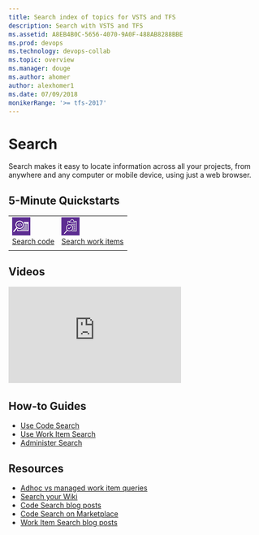 ```yaml
---
title: Search index of topics for VSTS and TFS
description: Search with VSTS and TFS
ms.assetid: A8EB4B0C-5656-4070-9A0F-488AB8288BBE
ms.prod: devops
ms.technology: devops-collab
ms.topic: overview
ms.manager: douge
ms.author: ahomer
author: alexhomer1
ms.date: 07/09/2018
monikerRange: '>= tfs-2017'
---
```


# Search

Search makes it easy to locate information across all your projects, from anywhere and any computer or mobile device,
using just a web browser.

## 5-Minute Quickstarts

| | |
| --- | --- |
| ![icon](_img/_shared/codesearch-icon.png)<br />[Search code](code-search.md) | ![icon](_img/_shared/wisearch-icon.png)<br />[Search work items](work-item-search.md) |
| | |

## Videos

<iframe src="https://channel9.msdn.com/Events/Visual-Studio/Connect-event-2015/500/player" width="340" height="190" allowFullScreen="true" frameBorder="0"></iframe>

## How-to Guides

* [Use Code Search](advanced-code-search-syntax.md)
* [Use Work Item Search](advanced-work-item-search-syntax.md)
* [Administer Search](administration.md)

## Resources

* [Adhoc vs managed work item queries](../../work/track/adhoc-vs-managed-queries.md?toc=/vsts/project/search/toc.json&bc=/vsts/project/search/breadcrumb/toc.json)
* [Search your Wiki](https://blogs.msdn.microsoft.com/devops/2017/12/01/announcing-public-preview-of-wiki-search/)
* [Code Search blog posts](https://social.msdn.microsoft.com/Search/en-US?query=code%20search&beta=0&rn=Microsoft+Application+Lifecycle+Management&rq=site:https://blogs.msdn.microsoft.com/visualstudioalm&ac=5)
* [Code Search on Marketplace](https://marketplace.visualstudio.com/items?itemName=ms.vss-code-search)
* [Work Item Search blog posts](https://social.msdn.microsoft.com/Search/en-US?query=work%20item%20search&beta=0&rn=Microsoft+Application+Lifecycle+Management&rq=site:https://blogs.msdn.microsoft.com/visualstudioalm&ac=5)
